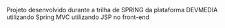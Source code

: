 Projeto desenvolvido durante a trilha de SPRING da plataforma DEVMEDIA utilizando Spring MVC utilizando JSP no front-end
